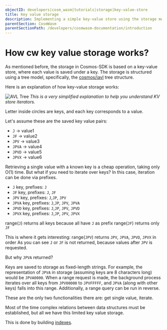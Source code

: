 ```yaml
---
objectID: developers|cosm_wasm|tutorials|storage|key-value-store
title: Key value storage
description: Implementing a simple key-value store using the storage module in CosmWasm
parentSection: CosmWasm
parentSectionPath: /developers/cosmwasm-documentation/introduction
---
```


# How cw key value storage works?

As mentioned before, the storage in Cosmos-SDK is based on a key-value store, where each value is saved under a key. The storage is structured using a tree model, specifically, the <a href="https://github.com/cosmos/iavl" target="_blank">cosmos/iavl</a> tree structure.

Here is an explanation of how key-value storage works:

![AVL Tree](https://en.wikipedia.org/wiki/AVL_tree#/media/File:AVL-tree-wBalance_K.svg)
*This is a very simplified explanation to help you understand KV store iterators.*

Letter inside circles are keys, and each key corresponds to a value.

Let's assume these are the saved key value pairs:

- `J` -> value1
- `JF` -> value2
- `JPV` -> value3
- `JPVA` -> value4
- `JPVD` -> value5
- `JPVX` -> value6

Retrieving a single value with a known key is a cheap operation, taking only O(1) time. But what if you need to iterate over keys? In this case, iteration can be done via prefixes.

- `J` key, prefixes: `J`
- `JF` key, prefixes: `J`, `JF`
- `JPV` key, prefixes: `J`,`JP`, `JPV`
- `JPVA` key, prefixes: `J`,`JP`, `JPV`, `JPVA`
- `JPVD` key, prefixes: `J`,`JP`, `JPV`, `JPVD`
- `JPVX` key, prefixes: `J`,`JP`, `JPV`, `JPVX`

range(`J`) returns all keys because all have `J` as prefix
range(`JF`) returns only `JF`

This is where it gets interesting:
range(`JPV`) returns `JPV`, `JPVA`, `JPVD`, `JPVX` in order
As you can see `J` or `JF` is not returned, because values after `JPV` is requested.

But why `JPVA` returned?

Keys are saved to storage as fixed-length strings. For example, the representation of `JPVA` in storage (assuming keys are 8 characters long) would be `JPVA0000`. When a range request is made, the background process iterates over all keys from `JPV00000` to `JPVFFFFF`, and `JPVA` (along with other keys) falls into this range. Additionally, a range query can be run in reverse.

These are the only two functionalities there are: get single value, iterate.

Most of the time complex relations between data structures must be established, but all we have this limited key value
storage.

This is done by building [indexes](/developers/cosmwasm-documentation/tutorials/storage/indexes).
